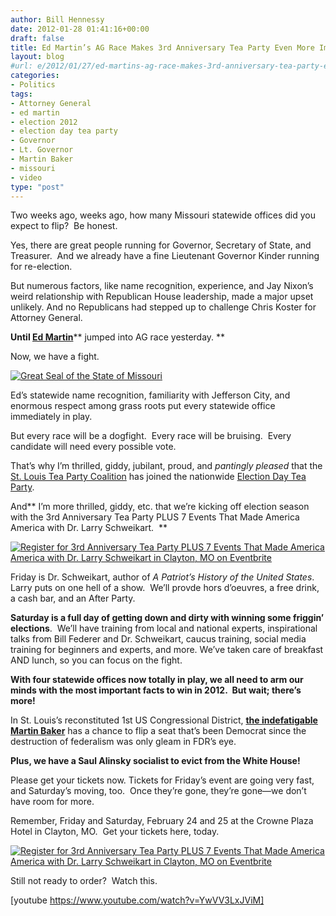 ```yaml
---
author: Bill Hennessy
date: 2012-01-28 01:41:16+00:00
draft: false
title: Ed Martin’s AG Race Makes 3rd Anniversary Tea Party Even More Important
layout: blog
#url: e/2012/01/27/ed-martins-ag-race-makes-3rd-anniversary-tea-party-even-more-important/
categories:
- Politics
tags:
- Attorney General
- ed martin
- election 2012
- election day tea party
- Governor
- Lt. Governor
- Martin Baker
- missouri
- video
type: "post"
---
```


Two weeks ago, weeks ago, how many Missouri statewide offices did you expect to flip?  Be honest.

Yes, there are great people running for Governor, Secretary of State, and Treasurer.  And we already have a fine Lieutenant Governor Kinder running for re-election.

But numerous factors, like name recognition, experience, and Jay Nixon’s weird relationship with Republican House leadership, made a major upset unlikely. And no Republicans had stepped up to challenge Chris Koster for Attorney General.

**Until **[Ed Martin](https://edmartinformissouri.com/)****** jumped into AG race yesterday. **

Now, we have a fight.

[![Great Seal of the State of Missouri](https://hennessysview.com/wp-content/uploads/2012/01/moseal_thumb.gif)
](https://hennessysview.com/wp-content/uploads/2012/01/moseal.gif)

Ed’s statewide name recognition, familiarity with Jefferson City, and enormous respect among grass roots put every statewide office immediately in play.

But every race will be a dogfight.  Every race will be bruising.  Every candidate will need every possible vote.

That’s why I’m thrilled, giddy, jubilant, proud, and _pantingly pleased_ that the [St. Louis Tea Party Coalition](https://stlouisteaparty.com) has joined the nationwide [Election Day Tea Party](https://www.electiondayteaparty.com).

And** I’m more thrilled, giddy, etc. that we’re kicking off election season with the 3rd Anniversary Tea Party PLUS 7 Events That Made America America with Dr. Larry Schweikart.  **


[![Register for 3rd Anniversary Tea Party PLUS<br />
7 Events That Made America America with Dr. Larry Schweikart in Clayton, MO  on Eventbrite](https://www.eventbrite.com/registerbutton?eid=2760945061)
](https://3rdanniversaryteaparty.eventbrite.com?ref=ebtn)

Friday is Dr. Schweikart, author of _A Patriot’s History of the United States_.  Larry puts on one hell of a show.  We’ll provde hors d’oeuvres, a free drink, a cash bar, and an After Party.

**Saturday is a full day of getting down and dirty with winning some friggin’ elections**.  We’ll have training from local and national experts, inspirational talks from Bill Federer and Dr. Schweikart, caucus training, social media training for beginners and experts, and more. We’ve taken care of breakfast AND lunch, so you can focus on the fight.

**With four statewide offices now totally in play, we all need to arm our minds with the most important facts to win in 2012.  But wait; there’s more!**

In St. Louis’s reconstituted 1st US Congressional District, **[the indefatigable Martin Baker](https://martinbakerforcongress.com/)** has a chance to flip a seat that’s been Democrat since the destruction of federalism was only gleam in FDR’s eye.

**Plus, we have a Saul Alinsky socialist to evict from the White House!**

Please get your tickets now. Tickets for Friday’s event are going very fast, and Saturday’s moving, too.  Once they’re gone, they’re gone—we don’t have room for more.

Remember, Friday and Saturday, February 24 and 25 at the Crowne Plaza Hotel in Clayton, MO.  Get your tickets here, today.



[![Register for 3rd Anniversary Tea Party PLUS<br />
7 Events That Made America America with Dr. Larry Schweikart in Clayton, MO  on Eventbrite](https://www.eventbrite.com/registerbutton?eid=2760945061)
](https://3rdanniversaryteaparty.eventbrite.com?ref=ebtn)



Still not ready to order?  Watch this.




[youtube https://www.youtube.com/watch?v=YwVV3LxJViM]
